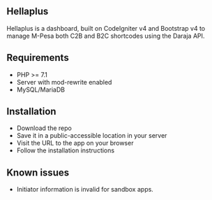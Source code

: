 ## Hellaplus
Hellaplus is a dashboard, built on CodeIgniter v4 and Bootstrap v4 to manage M-Pesa both C2B and B2C shortcodes using the Daraja API.

## Requirements
- PHP >= 7.1
- Server with mod-rewrite enabled
- MySQL/MariaDB

## Installation
- Download the repo
- Save it in a public-accessible location in your server
- Visit the URL to the app on your browser
- Follow the installation instructions

## Known issues
- Initiator information is invalid for sandbox apps.